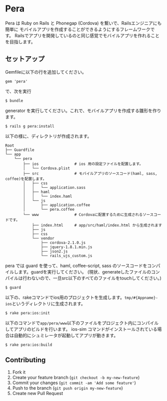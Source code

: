 # Pera

Pera は Ruby on Rails と Phonegap (Cordova) を繋いで、Railsエンジニアにも簡単に
モバイルアプリを作成することができるようにするフレームワークです。
Railsでアプリを開発しているのと同じ感覚でモバイルアプリを作れることを目指します。

## セットアップ

Gemfileに以下の行を追加してください。

    gem 'pera'

で、次を実行

    $ bundle

generator を実行してください。これで、モバイルアプリを作成する雛形を作ります。

    $ rails g pera:install

以下の様に、ディレクトリが作成されます。


````
Root
├── Guardfile
└── app
    └── pera
        ├── ios                # ios 用の設定ファイルを配置します。
        │   └── Cordova.plist
        ├── src                # モバイルアプリのソースコード(haml, sass, coffee)を配置します。
        │   ├── css
        │   │   └── application.sass
        │   ├── haml
        │   │   └── index.haml
        │   └── js
        │       ├── application.coffee
        │       └── pera.coffee
        └── www                # Cordovaに配置するために生成されるソースコードです。
            ├── index.html     # app/src/haml/index.html から生成されます
            ├── js
            ├── css
            └── vendor
                ├── cordova-2.1.0.js
                ├── jquery-1.8.1.min.js
                ├── json2.js
                └── rails_ujs_custom.js
````


pera では guard を使って、haml, coffee-script, sass のソースコードをコンパイルします。guardを実行してください。
(現状、generateしたファイルのコンパイルは行わないので、一旦src以下のすべてのファイルをtouchしてください。)

    $ guard

以下の、rakeコマンドでios用のプロジェクトを生成します。`tmp/#{Appname}-ios`というディレクトリに生成されます。


    $ rake pera:ios:init

以下のコマンドで`app/pera/www`以下のファイルをプロジェクト内にコンパイルしてアプリのビルドを行います。
ios-sim コマンドがインストールされている場合は自動的にシュミレータが起動してアプリが動きます。

    $ rake pera:ios:build

## Contributing

1. Fork it
2. Create your feature branch (`git checkout -b my-new-feature`)
3. Commit your changes (`git commit -am 'Add some feature'`)
4. Push to the branch (`git push origin my-new-feature`)
5. Create new Pull Request
